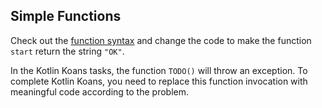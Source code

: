 ## Simple Functions

Check out the [function syntax](https://kotlinlang.org/docs/basic-syntax.html#functions)
and change the code to make the function `start` return the string `"OK"`.

In the Kotlin Koans tasks, the function `TODO()` will throw an exception.
To complete Kotlin Koans, you need to replace this function invocation with meaningful code according to the problem.
